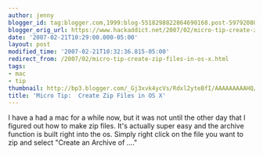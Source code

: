 ```yaml
---
author: jenny
blogger_id: tag:blogger.com,1999:blog-5518298822864690168.post-5979208048677790799
blogger_orig_url: https://www.hackaddict.net/2007/02/micro-tip-create-zip-files-in-os-x.html
date: '2007-02-21T10:29:00.000-05:00'
layout: post
modified_time: '2007-02-21T10:32:36.815-05:00'
redirect_from: /2007/02/micro-tip-create-zip-files-in-os-x.html
tags:
- mac
- tip
thumbnail: http://bp3.blogger.com/_Gj3xvk4ycVs/Rdxl2yteBfI/AAAAAAAAAHQ/hfzQVG9ul3k/s72-c/ishot-3.jpg
title: 'Micro Tip:  Create Zip Files in OS X'
---
```


I have a had a mac for a while now, but it was not until the other day that I figured out how to make zip files.  It's actually super easy and the archive function is built right into the os.  Simply right click on the file you want to zip and select "Create an Archive of ...."<br/><br/><img alt="" border="0" id="BLOGGER_PHOTO_ID_5034010475493197298" src="{{ site.url }}/assets/images/2007-02-21-image-0000.jpg" style="margin: 0px auto 10px; display: block; text-align: center; "/>